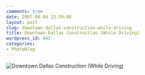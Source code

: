 ```yaml
---
comments: true
date: 2007-08-04 23:59:08
layout: post
slug: downtown-dallas-construction-while-driving
title: Downtown Dallas Construction (While Driving)
wordpress_id: 442
categories:
- PhotoBlog
---
```


![Downtown Dallas Construction (While Driving)](http://ryanfitzer.com/main/wp-content/uploads/2007/08/crane.jpg)
